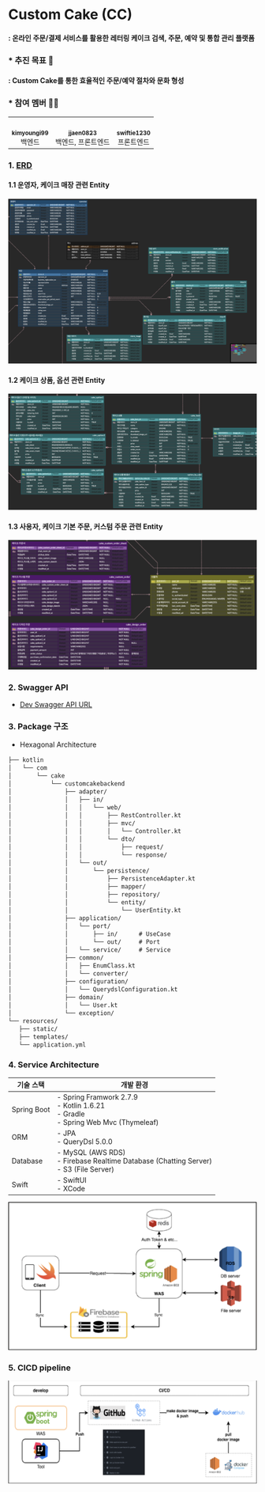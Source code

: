 # Custom Cake (CC)
#### : 온라인 주문/결제 서비스를 활용한 레터링 케이크 검색, 주문, 예약 및 통합 관리 플랫폼

### * 추진 목표 🔖
#### : Custom Cake를 통한 효율적인 주문/예약 절차와 문화 형성

### * 참여 멤버 🙆‍♀️
<table>
    <tr>
        <td align="center"><a href="https://github.com/kimyoungi99"><img src="https://avatars.githubusercontent.com/u/29014659?v=4?s=100" width="100px;" alt="" /><br /><sub><b>kimyoungi99</b></sub></a><br /><span>백엔드</span></td>
        <td align="center"><a href="https://github.com/jjaen0823"><img src="https://avatars.githubusercontent.com/u/75469281?v=4?s=100" width="100px;" alt="" /><br /><sub><b>jjaen0823</b></sub></a><br /><span>백엔드, 프론트엔드</span></td>
        <td align="center"><a href="https://github.com/swiftie1230"><img src="https://avatars.githubusercontent.com/u/63195670?v=4?s=100" width="100px;" alt="" /><br /><sub><b>swiftie1230</b></sub></a><br /><span>프론트엔드</span></td>
    </tr>
</table>

### 1. [ERD](https://www.erdcloud.com/d/pGZqMrnzEYmW5H7uk)
#### 1.1 운영자, 케이크 매장 관련 Entity
![img.png](./doc/image/erd_store.png)

#### 1.2 케이크 상품, 옵션 관련 Entity
![img.png](./doc/image/erd_cake_item_and_option.png)

#### 1.3 사용자, 케이크 기본 주문, 커스텀 주문 관련 Entity
![img.png](./doc/image/erd_user_and_order.png)


### 2. Swagger API
- [Dev Swagger API URL](http://43.201.13.139:8080/swagger-ui/index.html)

### 3. Package 구조
- Hexagonal Architecture

[//]: # (  [1. 스프링 코드로 이해하는 핵사고날 아키텍처]&#40;https://nahwasa.com/entry/%ED%97%A5%EC%82%AC%EA%B3%A0%EB%82%A0-%EC%8A%A4%ED%94%84%EB%A7%81%EB%B6%80%ED%8A%B8-%ED%97%A5%EC%82%AC%EA%B3%A0%EB%82%A0-%EC%95%84%ED%82%A4%ED%85%8D%EC%B3%90-%EC%BD%94%EB%93%9C-%EA%B5%AC%EC%A1%B0&#41;)
[//]: # ()
[//]: # (  [2. 클린 아키텍처 with Spring Boot]&#40;https://wlswoo.tistory.com/67&#41;)

```
├── kotlin
│   └── com
│       └── cake
│           └── customcakebackend
│               ├── adapter/
│               │   ├── in/
│               │   │   └── web/
│               │   │       ├── RestController.kt
│               │   │       ├── mvc/
│               │   │       │   └── Controller.kt
│               │   │       └── dto/
│               │   │           ├── request/
│               │   │           └── response/
│               │   └── out/
│               │       └── persistence/
│               │           ├── PersistenceAdapter.kt
│               │           ├── mapper/
│               │           ├── repository/
│               │           └── entity/
│               │               └── UserEntity.kt
│               ├── application/
│               │   └── port/
│               │       ├── in/      # UseCase
│               │       └── out/     # Port
│               │   └── service/     # Service
│               ├── common/
│               │   ├── EnumClass.kt
│               │   └── converter/
│               ├── configuration/
│               │   └── QuerydslConfiguration.kt
│               ├── domain/
│               │   └── User.kt
│               └── exception/
└── resources/
   ├── static/
   ├── templates/
   └── application.yml
```

### 4. Service Architecture


| 기술 스택       | 개발 환경                                                                                                 |  
|-------------|-------------------------------------------------------------------------------------------------------| 
| Spring Boot | - Spring Framwork 2.7.9 </br> - Kotlin 1.6.21 </br> - Gradle </br> - Spring Web Mvc (Thymeleaf) </br> |
| ORM         | - JPA </br> - QueryDsl 5.0.0                                                                          |
| Database    | - MySQL (AWS RDS) </br> - Firebase Realtime Database (Chatting Server) </br> - S3 (File Server)       | 
| Swift       | - SwiftUI </br> -  XCode                                                                              |  

![img.png](./doc/image/cc_service_architecture.png)


### 5. CICD pipeline

![img.png](./doc/image/cc_cicd.png)